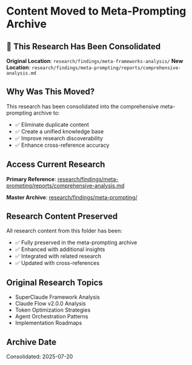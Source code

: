 # Content Moved to Meta-Prompting Archive

## 🔄 This Research Has Been Consolidated

**Original Location**: `research/findings/meta-frameworks-analysis/`
**New Location**: `research/findings/meta-prompting/reports/comprehensive-analysis.md`

## Why Was This Moved?

This research has been consolidated into the comprehensive meta-prompting archive to:
- ✅ Eliminate duplicate content  
- ✅ Create a unified knowledge base
- ✅ Improve research discoverability
- ✅ Enhance cross-reference accuracy

## Access Current Research

**Primary Reference**: [research/findings/meta-prompting/reports/comprehensive-analysis.md](../../meta-prompting/reports/comprehensive-analysis.md)

**Master Archive**: [research/findings/meta-prompting/](../../meta-prompting/)

## Research Content Preserved

All research content from this folder has been:
- ✅ Fully preserved in the meta-prompting archive
- ✅ Enhanced with additional insights
- ✅ Integrated with related research
- ✅ Updated with cross-references

## Original Research Topics

- SuperClaude Framework Analysis
- Claude Flow v2.0.0 Analysis  
- Token Optimization Strategies
- Agent Orchestration Patterns
- Implementation Roadmaps

## Archive Date
Consolidated: 2025-07-20
